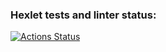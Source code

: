 ### Hexlet tests and linter status:
[![Actions Status](https://github.com/Yury0110/frontend-project-lvl1/workflows/hexlet-check/badge.svg)](https://github.com/Yury0110/frontend-project-lvl1/actions)